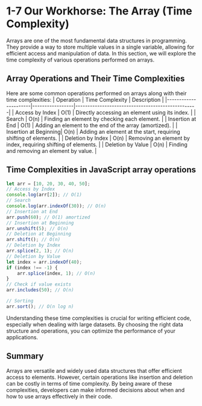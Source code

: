 # 1-7 Our Workhorse: The Array (Time Complexity)

Arrays are one of the most fundamental data structures in programming. They provide a way to store multiple values in a single variable, allowing for efficient access and manipulation of data. In this section, we will explore the time complexity of various operations performed on arrays.

## Array Operations and Their Time Complexities

Here are some common operations performed on arrays along with their time complexities:
| Operation | Time Complexity | Description |
|----------------------|-----------------|--------------------------------------------------|
| Access by Index | O(1) | Directly accessing an element using its index. |
| Search | O(n) | Finding an element by checking each element. |
| Insertion at End | O(1) | Adding an element to the end of the array (amortized). |
| Insertion at Beginning| O(n) | Adding an element at the start, requiring shifting of elements. |
| Deletion by Index | O(n) | Removing an element by index, requiring shifting of elements. |
| Deletion by Value | O(n) | Finding and removing an element by value. |

## Time Complexities in JavaScript array operations

```javascript
let arr = [10, 20, 30, 40, 50];
// Access by Index
console.log(arr[2]); // O(1)
// Search
console.log(arr.indexOf(30)); // O(n)
// Insertion at End
arr.push(60); // O(1) amortized
// Insertion at Beginning
arr.unshift(5); // O(n)
// Deletion at Beginning
arr.shift(); // O(n)
// Deletion by Index
arr.splice(2, 1); // O(n)
// Deletion by Value
let index = arr.indexOf(40);
if (index !== -1) {
	arr.splice(index, 1); // O(n)
}
// Check if value exists
arr.includes(50); // O(n)

// Sorting
arr.sort(); // O(n log n)
```

Understanding these time complexities is crucial for writing efficient code, especially when dealing with large datasets. By choosing the right data structure and operations, you can optimize the performance of your applications.

## Summary

Arrays are versatile and widely used data structures that offer efficient access to elements. However, certain operations like insertion and deletion can be costly in terms of time complexity. By being aware of these complexities, developers can make informed decisions about when and how to use arrays effectively in their code.
